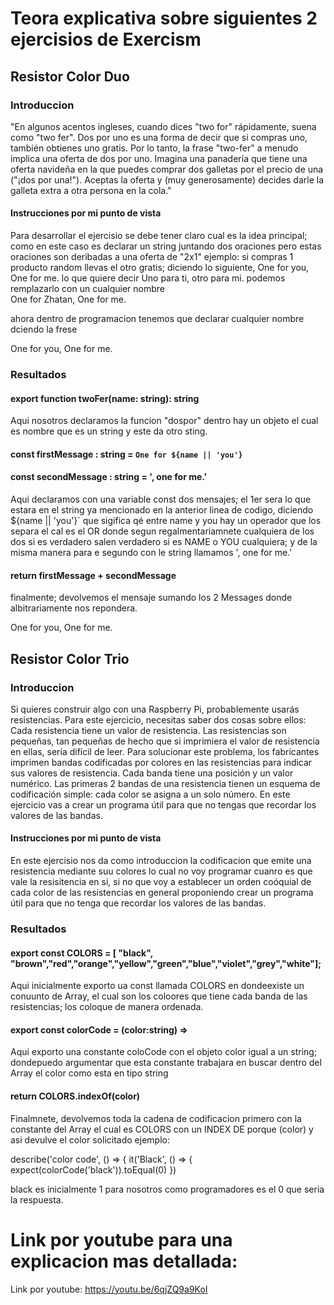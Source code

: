 # Teora explicativa sobre siguientes 2 ejercisios de Exercism

## Resistor Color Duo

### Introduccion 

"En algunos acentos ingleses, cuando dices "two for" rápidamente, suena como "two fer". Dos por uno es una forma de decir que si compras uno, también obtienes uno gratis. Por lo tanto, la frase "two-fer" a menudo implica una oferta de dos por uno.
Imagina una panadería que tiene una oferta navideña en la que puedes comprar dos galletas por el precio de una ("¡dos por una!"). Aceptas la oferta y (muy generosamente) decides darle la galleta extra a otra persona en la cola."

#### Instrucciones por mi punto de vista 

Para desarrollar el ejercisio se debe tener claro cual es la idea principal; como en este caso es declarar un string juntando dos oraciones pero estas oraciones son deribadas a una oferta de "2x1" ejemplo: si compras 1 producto random  llevas el otro gratis; diciendo lo siguiente, One for you, One for me. lo que quiere decir Uno para ti, otro para mi. podemos remplazarlo con un cualquier nombre  
One for Zhatan, One for me.

ahora dentro de programacion tenemos que declarar cualquier nombre dciendo la frese 

One for you, One for me.

### Resultados

#### export function twoFer(name: string): string 

Aqui nosotros declaramos la funcion "dospor" dentro hay un objeto el cual es nombre que es un string  y este da otro sting.

#### const firstMessage : string = `One for ${name || 'you'}`
#### const secondMessage : string = ', one for me.'

Aqui declaramos con una variable const dos mensajes; el 1er sera lo que estara en el string ya mencionado en la anterior linea de codigo, diciendo ${name || 'you'}` que sigifica qé entre name y you hay un operador que los separa el cal es el OR donde segun regalmentariamnete cualquiera de los dos si es verdadero salen verdadero si es NAME o YOU cualquiera; y de la misma manera para e segundo con le string llamamos  ', one for me.'

#### return firstMessage + secondMessage

finalmente; devolvemos el mensaje sumando los 2 Messages donde albitrariamente nos repondera.

One for you, One for me.

## Resistor Color Trio

### Introduccion 
Si quieres construir algo con una Raspberry Pi, probablemente usarás resistencias. Para este ejercicio, necesitas saber dos cosas sobre ellos:
Cada resistencia tiene un valor de resistencia.
Las resistencias son pequeñas, tan pequeñas de hecho que si imprimiera el valor de resistencia en ellas, sería difícil de leer.
Para solucionar este problema, los fabricantes imprimen bandas codificadas por colores en las resistencias para indicar sus valores de resistencia. Cada banda tiene una posición y un valor numérico.
Las primeras 2 bandas de una resistencia tienen un esquema de codificación simple: cada color se asigna a un solo número.
En este ejercicio vas a crear un programa útil para que no tengas que recordar los valores de las bandas.

#### Instrucciones por mi punto de vista 
En este ejercisio nos da como introduccion la codificacion que emite una resistencia mediante suu colores lo cual no voy programar cuanro es que vale la resisitencia en si, si no que voy a establecer un orden coóquial de cada color de las resistencias en general proponiendo crear un programa útil para que no tenga que recordar los valores de las bandas.

### Resultados

#### export const COLORS = [ "black", "brown","red","orange","yellow","green","blue","violet","grey","white"];

Aqui inicialmente exporto ua const llamada COLORS en dondeexiste un conuunto de Array, el cual son los coloores que tiene cada banda de  las resistencias; los coloque de manera ordenada.

#### export const colorCode = (color:string) => 

Aqui exporto una constante coloCode con el objeto color igual a un string; dondepuedo argumentar que esta constante trabajara en buscar dentro del Array el color como esta en tipo string

#### return COLORS.indexOf(color) 

Finalmnete, devolvemos toda la cadena de codificacion primero con la constante del Array el cual es COLORS con un INDEX DE porque (color) y asi devulve  el color solicitado ejemplo:

describe('color code', () => {
  it('Black', () => {
    expect(colorCode('black')).toEqual(0)
  }) 

  black es inicialmente 1 para nosotros como programadores es el 0 que seria la respuesta.

# Link por youtube para una explicacion mas detallada:

Link por youtube:  https://youtu.be/6qjZQ9a9KoI
